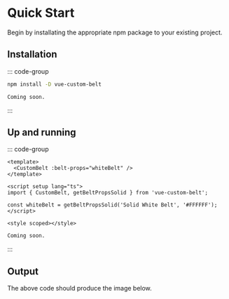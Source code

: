 # Quick Start

Begin by installating the appropriate npm package to your existing project.

## Installation

::: code-group

```sh [Vue]
npm install -D vue-custom-belt
```

```html [JavaScript]
Coming soon. 
```

:::

## Up and running

::: code-group

```vue [Vue]
<template>
  <CustomBelt :belt-props="whiteBelt" />
</template>

<script setup lang="ts">
import { CustomBelt, getBeltPropsSolid } from 'vue-custom-belt';

const whiteBelt = getBeltPropsSolid('Solid White Belt', '#FFFFFF');
</script>

<style scoped></style>
```

```html [JavaScript]
Coming soon.
```

:::

## Output

The above code should produce the image below.

<template style="display: inline;">
  <WhiteBelt style="padding-top: 50px; max-width: 600px;"/>
</template>

<script setup lang="ts">
import WhiteBelt from '../components/WhiteBelt.vue';
</script>
